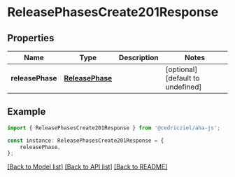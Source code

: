 # ReleasePhasesCreate201Response


## Properties

Name | Type | Description | Notes
------------ | ------------- | ------------- | -------------
**releasePhase** | [**ReleasePhase**](ReleasePhase.md) |  | [optional] [default to undefined]

## Example

```typescript
import { ReleasePhasesCreate201Response } from '@cedricziel/aha-js';

const instance: ReleasePhasesCreate201Response = {
    releasePhase,
};
```

[[Back to Model list]](../README.md#documentation-for-models) [[Back to API list]](../README.md#documentation-for-api-endpoints) [[Back to README]](../README.md)
